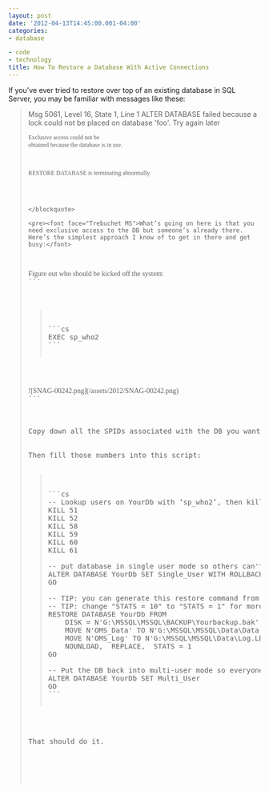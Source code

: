 ```yaml
---
layout: post
date: '2012-04-13T14:45:00.001-04:00'
categories:
- database

- code
- technology
title: How To Restore a Database With Active Connections
---
```



If you’ve ever tried to restore over top of an existing database in SQL Server, you may be familiar with messages like these:
<blockquote> 

Msg 5061, Level 16, State 1, Line 1 ALTER DATABASE failed because a lock could not be placed on database 'foo'. Try again later    <pre><code><font face="Trebuchet MS">Exclusive access could not be obtained because the database is in use.

RESTORE DATABASE is terminating abnormally.</font></code>
```

</blockquote>

<pre><font face="Trebuchet MS">What’s going on here is that you need exclusive access to the DB but someone’s already there. Here’s the simplest approach I know of to get in there and get busy:</font>
```


<pre><font face="Trebuchet MS">Figure out who should be kicked off the system:</font>
```


<blockquote>
  
```cs
EXEC sp_who2 
```

</blockquote>

<pre><font face="Trebuchet MS">![SNAG-00242.png](/assets/2012/SNAG-00242.png)</a></font>
```



Copy down all the SPIDs associated with the DB you want to overwrite. Obviously your DB will be there instead of “OMS”—that’s mine, get your own!


Then fill those numbers into this script:

<blockquote>
  
```cs
-- Lookup users on YourDb with ‘sp_who2’, then kill their SPIDs like this:
KILL 51   
KILL 52
KILL 58   
KILL 59   
KILL 60   
KILL 61   

-- put database in single user mode so others can't get in and block the restore
ALTER DATABASE YourDb SET Single_User WITH ROLLBACK IMMEDIATE
GO

-- TIP: you can generate this restore command from the "Restore" dialog!
-- TIP: change "STATS = 10" to "STATS = 1" for more feedback on long restores
RESTORE DATABASE YourDb FROM  
    DISK = N'G:\MSSQL\MSSQL\BACKUP\Yourbackup.bak' WITH  FILE = 1,  
    MOVE N'OMS_Data' TO N'G:\MSSQL\MSSQL\Data\Data.MDF',  
    MOVE N'OMS_Log' TO N'G:\MSSQL\MSSQL\Data\Log.LDF',  
    NOUNLOAD,  REPLACE,  STATS = 1
GO

-- Put the DB back into multi-user mode so everyone can play
ALTER DATABASE YourDb SET Multi_User
GO
```

</blockquote>


That should do it.
